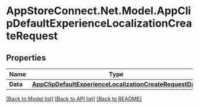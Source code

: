 # AppStoreConnect.Net.Model.AppClipDefaultExperienceLocalizationCreateRequest

## Properties

Name | Type | Description | Notes
------------ | ------------- | ------------- | -------------
**Data** | [**AppClipDefaultExperienceLocalizationCreateRequestData**](AppClipDefaultExperienceLocalizationCreateRequestData.md) |  | 

[[Back to Model list]](../README.md#documentation-for-models) [[Back to API list]](../README.md#documentation-for-api-endpoints) [[Back to README]](../README.md)

